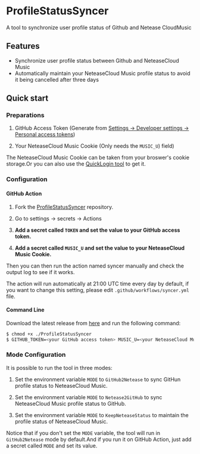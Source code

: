 # ProfileStatusSyncer

A tool to synchronize user profile status of Github and Netease CloudMusic

## Features

- Synchronize user profile status between Github and NeteaseCloud Music
- Automatically maintain your NeteaseCloud Music profile status to avoid it being cancelled after three days

## Quick start

### Preparations

1. GitHub Access Token (Generate
   from [Settings -> Developer settings -> Personal access tokens](https://github.com/settings/tokens))

2. Your NeteaseCloud Music Cookie (Only needs the `MUSIC_U`) field)

The NeteaseCloud Music Cookie can be taken from your broswer's cookie storage.Or you can also use
the [QuickLogin tool](https://github.com/XiaoMengXinX/Fuck163MusicTasks/releases/tag/v2.1.1) to get it.

### Configuration

#### GitHub Action

1. Fork the [ProfileStatusSyncer](https://github.com/XiaoMengXinX/ProfileStatusSyncer) repository.

2. Go to settings -> secrets -> Actions

3. **Add a secret called `TOKEN` and set the value to your GitHub access token.**

4. **Add a secret called `MUSIC_U` and set the value to your NeteaseCloud Music Cookie.**

Then you can then run the action named syncer manually and check the output log to see if it works.

The action will run automatically at 21:00 UTC time every day by default, if you want to change this setting, please
edit `.github/workflows/syncer.yml` file.

#### Command Line

Download the latest release from [here](https://github.com/XiaoMengXinX/ProfileStatusSyncer/releases/latest) and run the
following command:

```bash
$ chmod +x ./ProfileStatusSyncer
$ GITHUB_TOKEN=<your GitHub access token> MUSIC_U=<your NeteaseCloud Music Cookie> ./ProfileStatusSyncer
```

### Mode Configuration

It is possible to run the tool in three modes:

1. Set the environment variable `MODE` to `GitHub2Netease` to sync GitHun profile status to NeteaseCloud Music.

2. Set the environment variable `MODE` to `Netease2GitHub` to sync NeteaseCloud Music profile status to GitHub.

3. Set the environment variable `MODE` to `KeepNeteaseStatus` to maintain the profile status of NeteaseCloud Music.

Notice that if you don't set the `MODE` variable, the tool will run in `GitHub2Netease` mode by default.And if you run
it on GitHub Action, just add a secret called `MODE` and set its value.